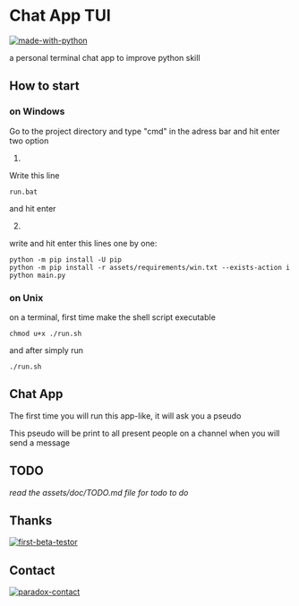 # Chat App TUI

[![made-with-python](https://img.shields.io/badge/Made%20with-Python-1f425f.svg)](https://www.python.org/)

a personal terminal chat app to improve python skill

## How to start

### on Windows
Go to the project directory and type "cmd" in the adress bar and hit enter
two option

1)
Write this line
```shell
run.bat
```
and hit enter

2)
write and hit enter this lines one by one:
```shell
python -m pip install -U pip
python -m pip install -r assets/requirements/win.txt --exists-action i
python main.py
```

### on Unix

on a terminal, first time make the shell script executable
```shell
chmod u+x ./run.sh
```
and after simply run
```shell
./run.sh
```

## Chat App

The first time you will run this app-like, it will ask you a pseudo

This pseudo will be print to all present people on a channel when you will send a message

## TODO

*read the assets/doc/TODO.md file for todo to do*

## Thanks

[![first-beta-testor](https://img.shields.io/badge/First%20Beta%20Testor-Quentin-red)](https://instagram.com/chaque_64?igshid=p6k5bmwvknk)

## Contact

[![paradox-contact](https://img.shields.io/badge/Saverio-personnex976%40gmail.com-blue)](mailto:personnex976%40gmail.com)